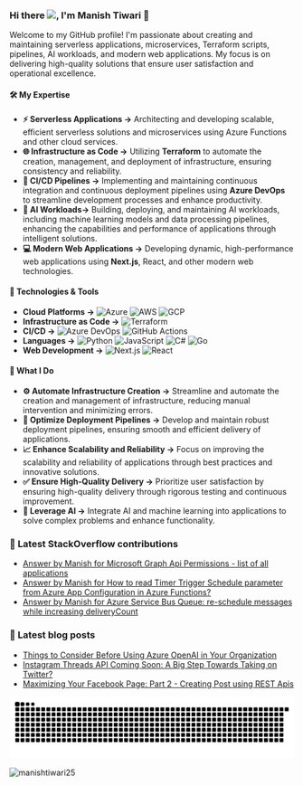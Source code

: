 ### Hi there <img src="https://raw.githubusercontent.com/egonelbre/gophers/master/icon/glowstick.gif" width="30px">, I'm Manish Tiwari 👋
Welcome to my GitHub profile! I'm passionate about creating and maintaining serverless applications, microservices, Terraform scripts, pipelines, AI workloads, and modern web applications. My focus is on delivering high-quality solutions that ensure user satisfaction and operational excellence.

#### 🛠️ My Expertise
- **⚡ Serverless Applications ->** Architecting and developing scalable, efficient serverless solutions and microservices using Azure Functions and other cloud services.
- **🌐 Infrastructure as Code ->** Utilizing **Terraform** to automate the creation, management, and deployment of infrastructure, ensuring consistency and reliability.
- **🚀 CI/CD Pipelines ->** Implementing and maintaining continuous integration and continuous deployment pipelines using **Azure DevOps** to streamline development processes and enhance productivity.
- **🤖 AI Workloads->** Building, deploying, and maintaining AI workloads, including machine learning models and data processing pipelines, enhancing the capabilities and performance of applications through intelligent solutions.
- **💻 Modern Web Applications ->** Developing dynamic, high-performance web applications using **Next.js**, React, and other modern web technologies.

#### 🔧 Technologies & Tools
- **Cloud Platforms ->** ![Azure](https://img.shields.io/badge/Azure-0078D4?style=flat&logo=Microsoft-Azure&logoColor=white) ![AWS](https://img.shields.io/badge/AWS-232F3E?style=flat&logo=Amazon-AWS&logoColor=white) ![GCP](https://img.shields.io/badge/GCP-4285F4?style=flat&logo=Google-Cloud&logoColor=white)
- **Infrastructure as Code ->** ![Terraform](https://img.shields.io/badge/Terraform-623CE4?style=flat&logo=Terraform&logoColor=white)
- **CI/CD ->** ![Azure DevOps](https://img.shields.io/badge/Azure_DevOps-0078D7?style=flat&logo=Azure-DevOps&logoColor=white) ![GitHub Actions](https://img.shields.io/badge/GitHub_Actions-2088FF?style=flat&logo=GitHub-Actions&logoColor=white)
- **Languages ->** ![Python](https://img.shields.io/badge/Python-3776AB?style=flat&logo=Python&logoColor=white) ![JavaScript](https://img.shields.io/badge/JavaScript-F7DF1E?style=flat&logo=JavaScript&logoColor=black) ![C#](https://img.shields.io/badge/C%23-239120?style=flat&logo=C-Sharp&logoColor=white) ![Go](https://img.shields.io/badge/Go-00ADD8?style=flat&logo=Go&logoColor=white)
- **Web Development ->** ![Next.js](https://img.shields.io/badge/Next.js-000000?style=flat&logo=Next.js&logoColor=white) ![React](https://img.shields.io/badge/React-61DAFB?style=flat&logo=React&logoColor=black)

#### 🌟 What I Do
- **⚙️ Automate Infrastructure Creation ->** Streamline and automate the creation and management of infrastructure, reducing manual intervention and minimizing errors.
- **🔄 Optimize Deployment Pipelines ->** Develop and maintain robust deployment pipelines, ensuring smooth and efficient delivery of applications.
- **📈 Enhance Scalability and Reliability ->** Focus on improving the scalability and reliability of applications through best practices and innovative solutions.
- **✅ Ensure High-Quality Delivery ->** Prioritize user satisfaction by ensuring high-quality delivery through rigorous testing and continuous improvement.
- **🧠 Leverage AI ->** Integrate AI and machine learning into applications to solve complex problems and enhance functionality.

### 🥞 Latest StackOverflow contributions

<!-- STACKOVERFLOW:START -->
- [Answer by Manish for Microsoft Graph Api Permissions - list of all applications](https://stackoverflow.com/questions/78310792/microsoft-graph-api-permissions-list-of-all-applications/78311053#78311053)
- [Answer by Manish for How to read Timer Trigger Schedule parameter from Azure App Configuration in Azure Functions?](https://stackoverflow.com/questions/76310081/how-to-read-timer-trigger-schedule-parameter-from-azure-app-configuration-in-azu/76314377#76314377)
- [Answer by Manish for Azure Service Bus Queue: re-schedule messages while increasing deliveryCount](https://stackoverflow.com/questions/76311885/azure-service-bus-queue-re-schedule-messages-while-increasing-deliverycount/76314222#76314222)
<!-- STACKOVERFLOW:END -->

### 🥞 Latest blog posts

<!-- Blog:START -->
- [Things to Consider Before Using Azure OpenAI in Your Organization](https://blogs.bitesinbyte.com//posts/things-to-consider-azure-openai/)
- [Instagram Threads API Coming Soon: A Big Step Towards Taking on Twitter?](https://blogs.bitesinbyte.com//posts/instagram-thread-api/)
- [Maximizing Your Facebook Page: Part 2 - Creating Post using REST Apis](https://blogs.bitesinbyte.com//posts/how-to-post-on-facebook-page-using-rest-api-part2/)
<!-- Blog:END -->

<picture>
  <source media="(prefers-color-scheme: dark)" srcset="https://raw.githubusercontent.com/manishtiwari25/manishtiwari25/output/github-contribution-grid-snake-dark.svg">
  <source media="(prefers-color-scheme: light)" srcset="https://raw.githubusercontent.com/manishtiwari25/manishtiwari25/output/github-contribution-grid-snake.svg">
  <img alt="github contribution grid snake animation" src="https://raw.githubusercontent.com/manishtiwari25/manishtiwari25/output/github-contribution-grid-snake.svg">
</picture>

<p align="left"> <img src="https://komarev.com/ghpvc/?username=manishtiwari25" alt="manishtiwari25" /> </p>
